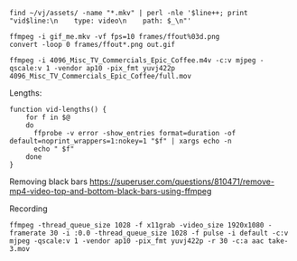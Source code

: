 ```
find ~/vj/assets/ -name "*.mkv" | perl -nle '$line++; print "vid$line:\n    type: video\n    path: $_\n"'
```

```
ffmpeg -i gif_me.mkv -vf fps=10 frames/ffout%03d.png
convert -loop 0 frames/ffout*.png out.gif
```

```
ffmpeg -i 4096_Misc_TV_Commercials_Epic_Coffee.m4v -c:v mjpeg -qscale:v 1 -vendor ap10 -pix_fmt yuvj422p 4096_Misc_TV_Commercials_Epic_Coffee/full.mov
```

Lengths: 
```
function vid-lengths() {
    for f in $@
    do
      ffprobe -v error -show_entries format=duration -of default=noprint_wrappers=1:nokey=1 "$f" | xargs echo -n
      echo " $f"
    done
}
```

Removing black bars
https://superuser.com/questions/810471/remove-mp4-video-top-and-bottom-black-bars-using-ffmpeg

Recording
```
ffmpeg -thread_queue_size 1028 -f x11grab -video_size 1920x1080 -framerate 30 -i :0.0 -thread_queue_size 1028 -f pulse -i default -c:v mjpeg -qscale:v 1 -vendor ap10 -pix_fmt yuvj422p -r 30 -c:a aac take-3.mov
```
